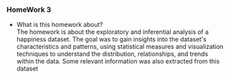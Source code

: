 ### HomeWork 3

- What is this homework about?<br>
The homework is about the exploratory and inferential analysis of a happiness dataset. The goal was to gain insights into the dataset's characteristics and patterns, using statistical measures and visualization techniques to understand the distribution, relationships, and trends within the data. Some relevant information was also extracted from this dataset
